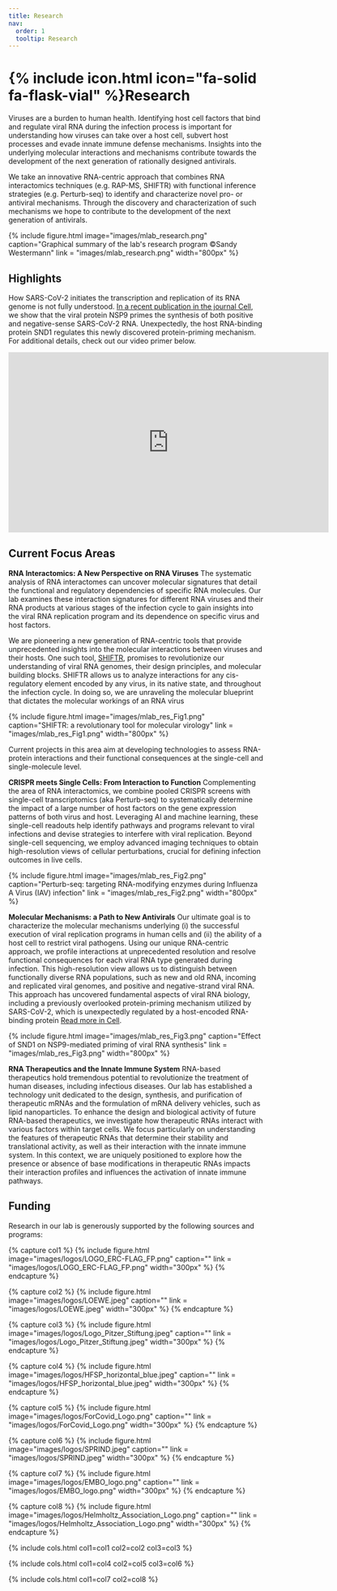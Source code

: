 ```yaml
---
title: Research
nav:
  order: 1
  tooltip: Research
---
```


# {% include icon.html icon="fa-solid fa-flask-vial" %}Research

Viruses are a burden to human health. Identifying host cell factors that bind and regulate viral RNA during the infection process is important for understanding how viruses can take over a host cell, subvert host processes and evade innate immune defense mechanisms. Insights into the underlying molecular interactions and mechanisms contribute towards the development of the next generation of rationally designed antivirals. 

We take an innovative RNA-centric approach that combines RNA interactomics techniques (e.g. RAP-MS, SHIFTR) with functional inference strategies (e.g. Perturb-seq) to identify and characterize novel pro- or antiviral mechanisms. Through the discovery and characterization of such mechanisms we hope to contribute to the development of the next generation of antivirals.

{%
  include figure.html
  image="images/mlab_research.png"
  caption="Graphical summary of the lab's research program ©Sandy Westermann"
  link = "images/mlab_research.png"
  width="800px"
%}


<!-- ![](https://www.youtube.com/embed/c57mRJEIfWc) -->

## Highlights

How SARS-CoV-2 initiates the transcription and replication of its RNA genome is not fully understood. [In a recent publication in the journal Cell](https://doi.org/gstdzg), we show that the viral protein NSP9 primes the synthesis of both positive and negative-sense SARS-CoV-2 RNA. Unexpectedly, the host RNA-binding protein SND1 regulates this newly discovered protein-priming mechanism. For additional details, check out our video primer below.

<iframe width="632" height="356" src="https://www.youtube.com/embed/c57mRJEIfWc" title="Unexpected findings on SARS-CoV-2 replication" frameborder="0" allow="accelerometer; autoplay; clipboard-write; encrypted-media; gyroscope; picture-in-picture; web-share" allowfullscreen></iframe> 

## Current Focus Areas

**RNA Interactomics: A New Perspective on RNA Viruses**
The systematic analysis of RNA interactomes can uncover molecular signatures that detail the functional and regulatory dependencies of specific RNA molecules. Our lab examines these interaction signatures for different RNA viruses and their RNA products at various stages of the infection cycle to gain insights into the viral RNA replication program and its dependence on specific virus and host factors.

We are pioneering a new generation of RNA-centric tools that provide unprecedented insights into the molecular interactions between viruses and their hosts. One such tool, [SHIFTR](https://doi.org/10.1093/nar/gkae038), promises to revolutionize our understanding of viral RNA genomes, their design principles, and molecular building blocks. SHIFTR allows us to analyze interactions for any cis-regulatory element encoded by any virus, in its native state, and throughout the infection cycle. In doing so, we are unraveling the molecular blueprint that dictates the molecular workings of an RNA virus

{%
  include figure.html
  image="images/mlab_res_Fig1.png"
  caption="SHIFTR: a revolutionary tool for molecular virology"
  link = "images/mlab_res_Fig1.png"
  width="800px"
%}

Current projects in this area aim at developing technologies to assess RNA-protein interactions and their functional consequences at the single-cell and single-molecule level.

**CRISPR meets Single Cells: From Interaction to Function**
Complementing the area of RNA interactomics, we combine pooled CRISPR screens with single-cell transcriptomics (aka Perturb-seq) to systematically determine the impact of a large number of host factors on the gene expression patterns of both virus and host. Leveraging AI and machine learning, these single-cell readouts help identify pathways and programs relevant to viral infections and devise strategies to interfere with viral replication. Beyond single-cell sequencing, we employ advanced imaging techniques to obtain high-resolution views of cellular perturbations, crucial for defining infection outcomes in live cells.

{%
  include figure.html
  image="images/mlab_res_Fig2.png"
  caption="Perturb-seq: targeting RNA-modifying enzymes during Influenza A Virus (IAV) infection"
  link = "images/mlab_res_Fig2.png"
  width="800px"
%}

**Molecular Mechanisms: a Path to New Antivirals**
Our ultimate goal is to characterize the molecular mechanisms underlying (i) the successful execution of viral replication programs in human cells and (ii) the ability of a host cell to restrict viral pathogens. Using our unique RNA-centric approach, we profile interactions at unprecedented resolution and resolve functional consequences for each viral RNA type generated during infection. This high-resolution view allows us to distinguish between functionally diverse RNA populations, such as new and old RNA, incoming and replicated viral genomes, and positive and negative-strand viral RNA. This approach has uncovered fundamental aspects of viral RNA biology, including a previously overlooked protein-priming mechanism utilized by SARS-CoV-2, which is unexpectedly regulated by a host-encoded RNA-binding protein [Read more in Cell](https://doi.org/gstdzg).

{%
  include figure.html
  image="images/mlab_res_Fig3.png"
  caption="Effect of SND1 on NSP9-mediated priming of viral RNA synthesis"
  link = "images/mlab_res_Fig3.png"
  width="800px"
%}

**RNA Therapeutics and the Innate Immune System**
RNA-based therapeutics hold tremendous potential to revolutionize the treatment of human diseases, including infectious diseases. Our lab has established a technology unit dedicated to the design, synthesis, and purification of therapeutic mRNAs and the formulation of mRNA delivery vehicles, such as lipid nanoparticles. To enhance the design and biological activity of future RNA-based therapeutics, we investigate how therapeutic RNAs interact with various factors within target cells. We focus particularly on understanding the features of therapeutic RNAs that determine their stability and translational activity, as well as their interaction with the innate immune system. In this context, we are uniquely positioned to explore how the presence or absence of base modifications in therapeutic RNAs impacts their interaction profiles and influences the activation of innate immune pathways.


## Funding

Research in our lab is generously supported by the following sources and programs:

{% capture col1 %}
{%
  include figure.html
  image="images/logos/LOGO_ERC-FLAG_FP.png"
  caption=""
  link = "images/logos/LOGO_ERC-FLAG_FP.png"
  width="300px"
%}
{% endcapture %}

{% capture col2 %}
{%
  include figure.html
  image="images/logos/LOEWE.jpeg"
  caption=""
  link = "images/logos/LOEWE.jpeg"
  width="300px"
%}
{% endcapture %}

{% capture col3 %}
{%
  include figure.html
  image="images/logos/Logo_Pitzer_Stiftung.jpeg"
  caption=""
  link = "images/logos/Logo_Pitzer_Stiftung.jpeg"
  width="300px"
%}
{% endcapture %}

{% capture col4 %}
{%
  include figure.html
  image="images/logos/HFSP_horizontal_blue.jpeg"
  caption=""
  link = "images/logos/HFSP_horizontal_blue.jpeg"
  width="300px"
%}
{% endcapture %}

{% capture col5 %}
{%
  include figure.html
  image="images/logos/ForCovid_Logo.png"
  caption=""
  link = "images/logos/ForCovid_Logo.png"
  width="300px"
%}
{% endcapture %}

{% capture col6 %}
{%
  include figure.html
  image="images/logos/SPRIND.jpeg"
  caption=""
  link = "images/logos/SPRIND.jpeg"
  width="300px"
%}
{% endcapture %}

{% capture col7 %}
{%
  include figure.html
  image="images/logos/EMBO_logo.png"
  caption=""
  link = "images/logos/EMBO_logo.png"
  width="300px"
%}
{% endcapture %}

{% capture col8 %}
{%
  include figure.html
  image="images/logos/Helmholtz_Association_Logo.png"
  caption=""
  link = "images/logos/Helmholtz_Association_Logo.png"
  width="300px"
%}
{% endcapture %}

{%
  include cols.html
  col1=col1
  col2=col2
  col3=col3
%}

{%
  include cols.html
  col1=col4
  col2=col5
  col3=col6
%}

{%
  include cols.html
  col1=col7
  col2=col8
%}
